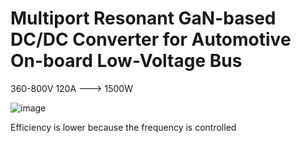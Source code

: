 # Multiport Resonant GaN-based DC/DC Converter for Automotive On-board Low-Voltage Bus 

360-800V 120A ---> 1500W

![image](https://github.com/user-attachments/assets/295b3ee7-7e88-437f-97c2-523262c44806)

Efficiency is lower because the frequency is controlled
